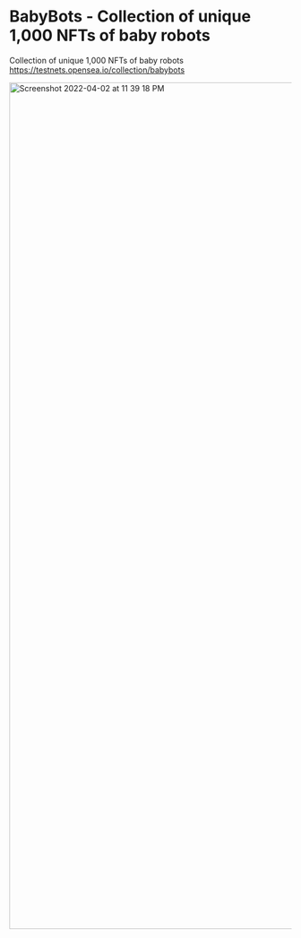 # BabyBots - Collection of unique 1,000 NFTs of baby robots
Collection of unique 1,000 NFTs of baby robots
https://testnets.opensea.io/collection/babybots

<img width="1512" alt="Screenshot 2022-04-02 at 11 39 18 PM" src="https://user-images.githubusercontent.com/5158162/161390496-499166ac-f247-4239-8282-82f55b9e1832.png">
